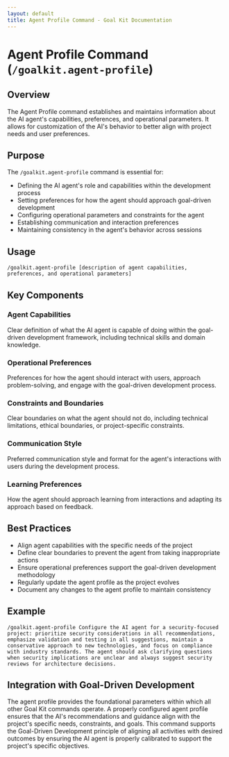 ```yaml
---
layout: default
title: Agent Profile Command - Goal Kit Documentation
---
```


# Agent Profile Command (`/goalkit.agent-profile`)

## Overview

The Agent Profile command establishes and maintains information about the AI agent's capabilities, preferences, and operational parameters. It allows for customization of the AI's behavior to better align with project needs and user preferences.

## Purpose

The `/goalkit.agent-profile` command is essential for:

- Defining the AI agent's role and capabilities within the development process
- Setting preferences for how the agent should approach goal-driven development
- Configuring operational parameters and constraints for the agent
- Establishing communication and interaction preferences
- Maintaining consistency in the agent's behavior across sessions

## Usage

```
/goalkit.agent-profile [description of agent capabilities, preferences, and operational parameters]
```

## Key Components

### Agent Capabilities
Clear definition of what the AI agent is capable of doing within the goal-driven development framework, including technical skills and domain knowledge.

### Operational Preferences
Preferences for how the agent should interact with users, approach problem-solving, and engage with the goal-driven development process.

### Constraints and Boundaries
Clear boundaries on what the agent should not do, including technical limitations, ethical boundaries, or project-specific constraints.

### Communication Style
Preferred communication style and format for the agent's interactions with users during the development process.

### Learning Preferences
How the agent should approach learning from interactions and adapting its approach based on feedback.

## Best Practices

- Align agent capabilities with the specific needs of the project
- Define clear boundaries to prevent the agent from taking inappropriate actions
- Ensure operational preferences support the goal-driven development methodology
- Regularly update the agent profile as the project evolves
- Document any changes to the agent profile to maintain consistency

## Example

```
/goalkit.agent-profile Configure the AI agent for a security-focused project: prioritize security considerations in all recommendations, emphasize validation and testing in all suggestions, maintain a conservative approach to new technologies, and focus on compliance with industry standards. The agent should ask clarifying questions when security implications are unclear and always suggest security reviews for architecture decisions.
```

## Integration with Goal-Driven Development

The agent profile provides the foundational parameters within which all other Goal Kit commands operate. A properly configured agent profile ensures that the AI's recommendations and guidance align with the project's specific needs, constraints, and goals. This command supports the Goal-Driven Development principle of aligning all activities with desired outcomes by ensuring the AI agent is properly calibrated to support the project's specific objectives.